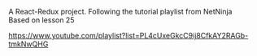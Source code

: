 
A React-Redux project.  Following the tutorial playlist from NetNinja<br>
Based on lesson 25  

https://www.youtube.com/playlist?list=PL4cUxeGkcC9ij8CfkAY2RAGb-tmkNwQHG
